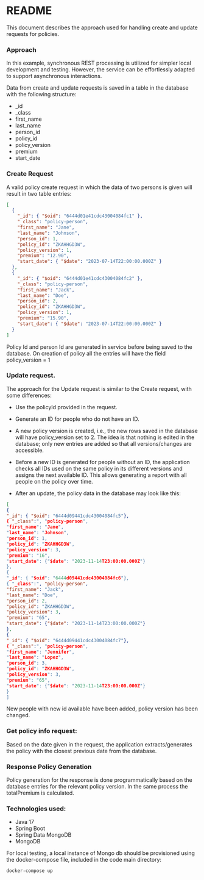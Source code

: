 # README

This document describes the approach used for handling create and update requests for policies.

### Approach

In this example, synchronous REST processing is utilized for simpler local development and testing. However, the service
can be effortlessly adapted to support asynchronous interactions.

Data from create and update requests is saved in a table in the database with the following structure:

- _id
- _class
- first_name
- last_name
- person_id
- policy_id
- policy_version
- premium
- start_date

### Create Request

A valid policy create request in which the data of two persons is given will result in two table entries:

```json
[
  {
    "_id": { "$oid": "6444d01e41cdc43004084fc1" },
    "_class": "policy-person",
    "first_name": "Jane",
    "last_name": "Johnson",
    "person_id": 1,
    "policy_id": "ZKAHHGD3W",
    "policy_version": 1,
    "premium": "12.90",
    "start_date": { "$date": "2023-07-14T22:00:00.000Z" }
  },
  {
    "_id": { "$oid": "6444d01e41cdc43004084fc2" },
    "_class": "policy-person",
    "first_name": "Jack",
    "last_name": "Doe",
    "person_id": 2,
    "policy_id": "ZKAHHGD3W",
    "policy_version": 1,
    "premium": "15.90",
    "start_date": { "$date": "2023-07-14T22:00:00.000Z" }
  }
]
```

Policy Id and person Id are generated in service before being saved to the database.
On creation of policy all the entries will have the field policy_version = 1

### Update request.

The approach for the Update request is similar to the Create request, with some differences:

- Use the policyId provided in the request.
- Generate an ID for people who do not have an ID.
- A new policy version is created, i.e., the new rows saved in the database will have policy_version set to 2. The idea
  is that nothing is edited in the database; only new entries are added so that all versions/changes are accessible.
- Before a new ID is generated for people without an ID, the application checks all IDs used on the same policy in its
  different versions and assigns the next available ID. This allows generating a report with all people on the policy
  over time.

- After an update, the policy data in the database may look like this:

```json
[
{
"_id": { "$oid": "6444d09441cdc43004084fc5"},
{ "_class":", "policy-person",
"first_name": "Jane",
"last_name": "Johnson",
"person_id": 1,
"policy_id": "ZKAHHGD3W",
"policy_version": 3,
"premium": "16",
"start_date": {"$date": "2023-11-14T23:00:00.000Z"}
},
{
"_id": { "$oid": "6444d09441cdc43004084fc6"},
{ "_class":", "policy-person",
"first_name": "Jack",
"last_name": "Doe",
"person_id": 2,
"policy_id": "ZKAHHGD3W",
"policy_version": 3,
"premium": "65",
"start_date": {"$date": "2023-11-14T23:00:00.000Z"}
},
{
"_id": { "$oid": "6444d09441cdc43004084fc7"},
{ "_class":", "policy-person",
"first_name": "Jennifer",
"last_name": "Lopez",
"person_id": 3,
"policy_id": "ZKAHHGD3W",
"policy_version": 3,
"premium": "65",
"start_date": {"$date": "2023-11-14T23:00:00.000Z"}
}
]
```

New people with new id available have been added, policy version has been changed.

### Get policy info request:

Based on the date given in the request, the application extracts/generates the policy with the closest previous date
from the database.

### Response Policy Generation

Policy generation for the response is done programmatically based on the database entries for the relevant policy
version. In the same process the totalPremium is calculated.

### Technologies used:

- Java 17
- Spring Boot
- Spring Data MongoDB
- MongoDB

For local testing, a local instance of Mongo db should be provisioned using the docker-compose file, included in the code
main directory:

```code
docker-compose up
```